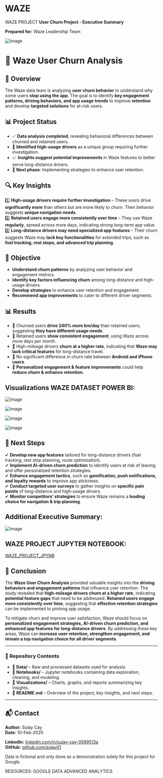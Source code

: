# WAZE
WAZE PROJECT
**User Churn Project - Executive Summary**

**Prepared for:** Waze Leadership Team  

![image](https://github.com/user-attachments/assets/b3bafd1e-ecba-4713-aa71-a89c69200892)

# 🚗 Waze User Churn Analysis

## 📌 Overview
The Waze data team is analyzing **user churn behavior** to understand why some users **stop using the app**. The goal is to identify **key engagement patterns, driving behaviors, and app usage trends** to improve **retention** and develop **targeted solutions** for at-risk users.

## 📊 Project Status
- ✅ **Data analysis completed**, revealing behavioral differences between churned and retained users.
- 🔎 **Identified high-usage drivers** as a unique group requiring further investigation.
- 📈 **Insights suggest potential improvements** in Waze features to better serve long-distance drivers.
- 🚀 **Next phase**: Implementing strategies to enhance user retention.

## 🔍 Key Insights
1️⃣ **High-usage drivers require further investigation** – These users drive **significantly more** than others but are more likely to churn. Their behavior suggests **unique navigation needs**.  
2️⃣ **Retained users engage more consistently over time** – They use Waze **regularly**, spread across more days, indicating strong long-term app value.  
3️⃣ **Long-distance drivers may need specialized app features** – Their churn suggests Waze may **lack key functionalities** for extended trips, such as **fuel tracking, rest stops, and advanced trip planning**.  

## 🎯 Objective
- **Understand churn patterns** by analyzing user behavior and engagement metrics.  
- **Identify key factors influencing churn** among long-distance and high-usage drivers.  
- **Develop strategies** to enhance user retention and engagement.  
- **Recommend app improvements** to cater to different driver segments.  

## 📊 Results
- 📌 Churned users **drive 240% more km/day** than retained users, suggesting **they have different usage needs**.  
- 📌 Retained users **show consistent engagement**, using Waze across more days per month.  
- 📌 High-mileage drivers **churn at a higher rate**, indicating that **Waze may lack critical features** for long-distance travel.  
- 📌 No significant difference in churn rate between **Android and iPhone users**.  
- 📌 **Personalized engagement & feature improvements** could help **reduce churn & enhance retention**.  

## Visualizations WAZE DATASET POWER BI:

![image](https://github.com/user-attachments/assets/0502db5c-29be-4b0d-b7e8-5ccf6e80dc34)



![image](https://github.com/user-attachments/assets/95bb5c30-dc59-49e4-a1b6-c6005886c5d3)


![image](https://github.com/user-attachments/assets/22204cb1-f1fa-4a65-af5c-b5fdb55d06f2)


![image](https://github.com/user-attachments/assets/46da49a4-04ed-4c7d-9f54-6468936ccc7b)



## 🚀 Next Steps
✔ **Develop new app features** tailored for long-distance drivers (fuel tracking, rest stop planning, route optimization).  
✔ **Implement AI-driven churn prediction** to identify users at risk of leaving and offer personalized retention strategies.  
✔ **Enhance engagement tactics**, such as **gamification, push notifications, and loyalty rewards** to improve app stickiness.  
✔ **Conduct targeted user surveys** to gather insights on **specific pain points** of long-distance and high-usage drivers.  
✔ **Monitor competitors’ strategies** to ensure Waze remains a **leading choice for navigation & trip planning**.  

## Additional Executive Summary:

![image](https://github.com/user-attachments/assets/d7a8f2e1-9a7a-4462-b204-5ce9bbe27fdb)

## WAZE PROJECT JUPYTER NOTEBOOK:

[WAZE_PROJECT_JPYNB](https://github.com/sulay01/WAZE-Project/blob/main/Exemplar_Course%202%20Waze%20project%20lab.ipynb)


## 📌 Conclusion
The **Waze User Churn Analysis** provided valuable insights into the **driving behaviors and engagement patterns** that influence user retention. The study revealed that **high-mileage drivers churn at a higher rate**, indicating **potential feature gaps** that need to be addressed. **Retained users engage more consistently over time**, suggesting that **effective retention strategies** can be implemented to prolong app usage.

To mitigate churn and improve user satisfaction, Waze should focus on **personalized engagement strategies, AI-driven churn prediction, and enhanced app features for long-distance drivers**. By addressing these key areas, Waze can **increase user retention, strengthen engagement, and remain a top navigation choice for all driver segments**.

___



### 📂 **Repository Contents**
- 📁 **Data/** – Raw and processed datasets used for analysis.
- 📁 **Notebooks/** – Jupyter notebooks containing data exploration, cleaning, and modeling.
- 📁 **Visualizations/** – Charts, graphs, and reports summarizing key insights.
- 📜 **README.md** – Overview of the project, key insights, and next steps.

---

## 📬 Contact
**Author:** Sulay Cay  
**Date:** 10-Feb-2025

**LinkedIn:** [linkedin.com/in/sulay-cay-0589513a](https://www.linkedin.com/in/sulay-cay-0589513a)  
**GitHub:** [github.com/sulay01](https://github.com/sulay01)  

Data is fictional and only done as a demonstration solely for this project for Google.


RESOURCES: GOOGLE DATA ADVANCED ANALYTICS 
